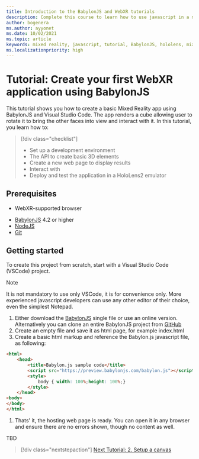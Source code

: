 ```yaml
---
title: Introduction to the BabylonJS and WebXR tutorials
description: Complete this course to learn how to use javascript in a mixed reality application.
author: bogenera
ms.author: ayyonet
ms.date: 10/02/2021
ms.topic: article
keywords: mixed reality, javascript, tutorial, BabylonJS, hololens, mixed reality, UWP, Windows 10
ms.localizationpriority: high
---
```


# Tutorial: Create your first WebXR application using BabylonJS

This tutorial shows you how to create a basic Mixed Reality app using BabylonJS and Visual Studio Code. The app renders a cube allowing user to rotate it to bring the other faces into view and interact with it. In this tutorial, you learn how to:

> [!div class="checklist"]
> * Set up a development environment
> * The API to create basic 3D elements  
> * Create a new web page to display results
> * Interact with 
> * Deploy and test the application in a HoloLens2 emulator

## Prerequisites

* WebXR-supported browser
<!-- Perhpas list the browsers explicitly? Microsoft Edge 2020 or later, Chrome 79, Firefox? -->
* [BabylonJS](https://doc.babylonjs.com/divingDeeper/developWithBjs/frameworkVers) 4.2 or higher
* [NodeJS](https://nodejs.org/)
* [Git](https://git-scm.com/)

## Getting started

To create this project from scratch, start with a Visual Studio Code (VSCode) project.

> [!NOTE]
> It is not mandatory to use only VSCode, it is for convenience only. More experienced javascript developers can
use any other editor of their choice, even the simplest Notepad.

1. Either download the [BabylonJS](https://doc.babylonjs.com/divingDeeper/developWithBjs/frameworkVers) single file or use an online version. Alternatively you can clone an entire BabylonJS project from [GitHub](https://github.com/BabylonJS/Babylon.js)
1. Create an empty file and save it as html page, for example index.html
1. Create a basic html markup and reference the Babylon.js javascript file, as following:

```html
<html>
    <head>
        <title>Babylon.js sample code</title>
        <script src="https://preview.babylonjs.com/babylon.js"></script>
        <style>
            body { width: 100%;height: 100%;}
        </style>
    </head>
<body>
</body>
</html>
```

1. Thats' it, the hosting web page is ready. You can open it in any browser and ensure there are no errors shown, though no content as well.



TBD

> [!div class="nextstepaction"]
> [Next Tutorial: 2. Setup a canvas](setup-canvas-02.md)